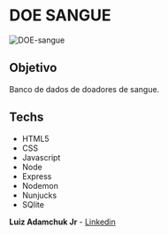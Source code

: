 # DOE SANGUE
![DOE-sangue](https://imgur.com/UUGDKcO)

## Objetivo
Banco de dados de doadores de sangue.

## Techs 
- HTML5
- CSS
- Javascript
- Node
- Express
- Nodemon
- Nunjucks
- SQlite

**Luiz Adamchuk Jr** - [Linkedin](https://www.linkedin.com/in/luizadamchuk/)
